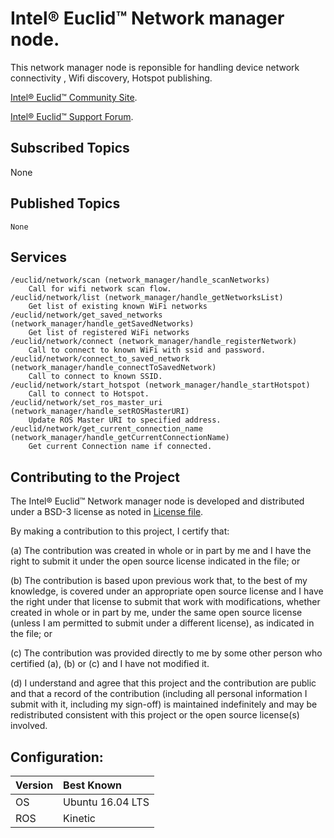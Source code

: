 # Intel&reg; Euclid&trade; Network manager node.

This network manager node is reponsible for handling device network connectivity , Wifi discovery, Hotspot publishing.

[Intel® Euclid™ Community Site](http://www.euclidcommunity.intel.com).

[Intel® Euclid™ Support Forum](http://www.intel.com/content/www/us/en/support/emerging-technologies/intel-euclid-development-kit.html).

## Subscribed Topics 
None

## Published Topics
    None    
	
## Services 
    /euclid/network/scan (network_manager/handle_scanNetworks)
        Call for wifi network scan flow.
    /euclid/network/list (network_manager/handle_getNetworksList)
        Get list of existing known WiFi networks
    /euclid/network/get_saved_networks (network_manager/handle_getSavedNetworks)
        Get list of registered WiFi networks
    /euclid/network/connect (network_manager/handle_registerNetwork)
        Call to connect to known WiFi with ssid and password.
    /euclid/network/connect_to_saved_network (network_manager/handle_connectToSavedNetwork)
        Call to connect to known SSID.
    /euclid/network/start_hotspot (network_manager/handle_startHotspot)
        Call to connect to Hotspot.        
    /euclid/network/set_ros_master_uri (network_manager/handle_setROSMasterURI)
        Update ROS Master URI to specified address.
    /euclid/network/get_current_connection_name (network_manager/handle_getCurrentConnectionName)
        Get current Connection name if connected.
    
    
## Contributing to the Project

The Intel&reg; Euclid&trade; Network manager node is developed and distributed under
a BSD-3 license as noted in [License file](LICENSE).

By making a contribution to this project, I certify that:

(a) The contribution was created in whole or in part by me and I
have the right to submit it under the open source license
indicated in the file; or

(b) The contribution is based upon previous work that, to the best
of my knowledge, is covered under an appropriate open source
license and I have the right under that license to submit that
work with modifications, whether created in whole or in part
by me, under the same open source license (unless I am
permitted to submit under a different license), as indicated
in the file; or

(c) The contribution was provided directly to me by some other
person who certified (a), (b) or (c) and I have not modified
it.

(d) I understand and agree that this project and the contribution
are public and that a record of the contribution (including all
personal information I submit with it, including my sign-off) is
maintained indefinitely and may be redistributed consistent with
this project or the open source license(s) involved.

## Configuration:

| Version        | Best Known           |
|:-------------- |:---------------------|
| OS             | Ubuntu 16.04 LTS     |
| ROS            | Kinetic              |

